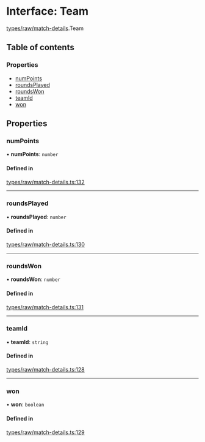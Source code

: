 # Interface: Team

[types/raw/match-details](../modules/types_raw_match_details.md).Team

## Table of contents

### Properties

- [numPoints](types_raw_match_details.Team.md#numpoints)
- [roundsPlayed](types_raw_match_details.Team.md#roundsplayed)
- [roundsWon](types_raw_match_details.Team.md#roundswon)
- [teamId](types_raw_match_details.Team.md#teamid)
- [won](types_raw_match_details.Team.md#won)

## Properties

### numPoints

• **numPoints**: `number`

#### Defined in

[types/raw/match-details.ts:132](https://github.com/jameslinimk/unofficial-valorant-api/blob/fe67431/package/src/types/raw/match-details.ts#L132)

___

### roundsPlayed

• **roundsPlayed**: `number`

#### Defined in

[types/raw/match-details.ts:130](https://github.com/jameslinimk/unofficial-valorant-api/blob/fe67431/package/src/types/raw/match-details.ts#L130)

___

### roundsWon

• **roundsWon**: `number`

#### Defined in

[types/raw/match-details.ts:131](https://github.com/jameslinimk/unofficial-valorant-api/blob/fe67431/package/src/types/raw/match-details.ts#L131)

___

### teamId

• **teamId**: `string`

#### Defined in

[types/raw/match-details.ts:128](https://github.com/jameslinimk/unofficial-valorant-api/blob/fe67431/package/src/types/raw/match-details.ts#L128)

___

### won

• **won**: `boolean`

#### Defined in

[types/raw/match-details.ts:129](https://github.com/jameslinimk/unofficial-valorant-api/blob/fe67431/package/src/types/raw/match-details.ts#L129)
